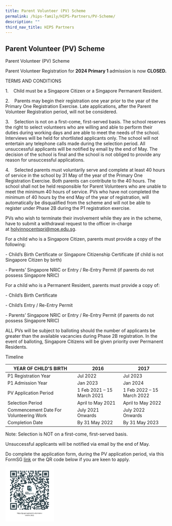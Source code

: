 ```yaml
---
title: Parent Volunteer (PV) Scheme
permalink: /hips-family/HIPS-Partners/PV-Scheme/
description: ""
third_nav_title: HIPS Partners
---
```

## Parent Volunteer (PV) Scheme 

Parent Volunteer (PV) Scheme

Parent Volunteer Registration for **2024 Primary 1** admission is now **CLOSED.**

TERMS AND CONDITIONS

1.    Child must be a Singapore Citizen or a Singapore Permanent Resident.

2.    Parents may begin their registration one year prior to the year of the Primary One Registration Exercise. Late applications, after the Parent Volunteer Registration period, will not be considered.

3.    Selection is not on a first-come, first-served basis. The school reserves the right to select volunteers who are willing and able to perform their duties during working days and are able to meet the needs of the school. Interviews will be held for shortlisted applicants only. The school will not entertain any telephone calls made during the selection period. All unsuccessful applicants will be notified by email by the end of May. The decision of the school is final and the school is not obliged to provide any reason for unsuccessful applications.

4.    Selected parents must voluntarily serve and complete at least 40 hours of service in the school by 31 May of the year of the Primary One Registration Exercise. Both parents can contribute to the 40 hours. The school shall not be held responsible for Parent Volunteers who are unable to meet the minimum 40 hours of service. PVs who have not completed the minimum of 40 hours by the end May of the year of registration, will automatically be disqualified from the scheme and will not be able to register under Phase 2B during the P1 registration exercise.

PVs who wish to terminate their involvement while they are in the scheme, have to submit a withdrawal request to the officer in-charge at [holyinnocentspri@moe.edu.sg](mailto:holyinnocentspri@moe.edu.sg).

For a child who is a Singapore Citizen, parents must provide a copy of the following:

\- Child’s Birth Certificate or Singapore Citizenship Certificate (if child is not Singapore Citizen by birth)

\- Parents’ Singapore NRIC or Entry / Re-Entry Permit (if parents do not possess Singapore NRIC)

For a child who is a Permanent Resident, parents must provide a copy of:

\- Child’s Birth Certificate

\- Child’s Entry / Re-Entry Permit

\- Parents’ Singapore NRIC or Entry / Re-Entry Permit (if parents do not possess Singapore NRIC)

ALL PVs will be subject to balloting should the number of applicants be greater than the available vacancies during Phase 2B registration. In the event of balloting, Singapore Citizens will be given priority over Permanent Residents.

Timeline

| YEAR OF CHILD'S BIRTH                   | 2016                       | 2017                       |
|-----------------------------------------|----------------------------|----------------------------|
| P1 Registration Year                    | Jul 2022                   | Jul 2023                   |
| P1 Admission Year                       | Jan 2023                   | Jan 2024                   |
| PV Application Period                   | 1 Feb 2021 – 15 March 2021 | 1 Feb 2022 – 15 March 2022 |
| Selection Period                        | April to May 2021          | April to May 2022          |
| Commencement Date For Volunteering Work | July 2021 Onwards          | July 2022 Onwards          |
| Completion Date                         | By 31 May 2022             | By 31 May 2023             |

Note: Selection is NOT on a first-come, first-served basis.

Unsuccessful applicants will be notified via email by the end of May.

Do complete the application form, during the PV application period, via this FormSG [link](https://go.gov.sg/parent-volunteer-scheme-2022) or the QR code below if you are keen to apply.

<img style="width: 30%;" src="/images/pvQR.png" align = "left" />

